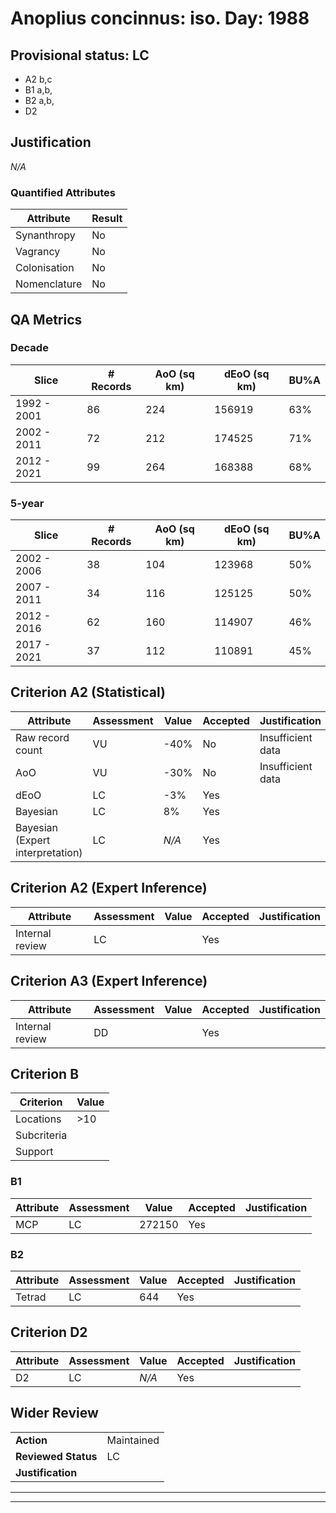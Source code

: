 # Anoplius concinnus: iso. Day: 1988
## Provisional status: LC
- A2 b,c
- B1 a,b, 
- B2 a,b, 
- D2

## Justification
*N/A*
### Quantified Attributes
|Attribute|Result|
|---|---|
|Synanthropy|No|
|Vagrancy|No|
|Colonisation|No|
|Nomenclature|No|
## QA Metrics
### Decade
| Slice | # Records | AoO (sq km) | dEoO (sq km) |BU%A |
|---|---|---|---|---|
|1992 - 2001|86|224|156919|63%|
|2002 - 2011|72|212|174525|71%|
|2012 - 2021|99|264|168388|68%|
### 5-year
| Slice | # Records | AoO (sq km) | dEoO (sq km) |BU%A |
|---|---|---|---|---|
|2002 - 2006|38|104|123968|50%|
|2007 - 2011|34|116|125125|50%|
|2012 - 2016|62|160|114907|46%|
|2017 - 2021|37|112|110891|45%|
## Criterion A2 (Statistical)
|Attribute|Assessment|Value|Accepted|Justification
|---|---|---|---|---|
|Raw record count|VU|-40%|No|Insufficient data|
|AoO|VU|-30%|No|Insufficient data|
|dEoO|LC|-3%|Yes||
|Bayesian|LC|8%|Yes||
|Bayesian (Expert interpretation)|LC|*N/A*|Yes||
## Criterion A2 (Expert Inference)
|Attribute|Assessment|Value|Accepted|Justification
|---|---|---|---|---|
|Internal review|LC||Yes||
## Criterion A3 (Expert Inference)
|Attribute|Assessment|Value|Accepted|Justification
|---|---|---|---|---|
|Internal review|DD||Yes||
## Criterion B
|Criterion| Value|
|---|---|
|Locations|>10|
|Subcriteria||
|Support||
### B1
|Attribute|Assessment|Value|Accepted|Justification
|---|---|---|---|---|
|MCP|LC|272150|Yes||
### B2
|Attribute|Assessment|Value|Accepted|Justification
|---|---|---|---|---|
|Tetrad|LC|644|Yes||
## Criterion D2
|Attribute|Assessment|Value|Accepted|Justification
|---|---|---|---|---|
|D2|LC|*N/A*|Yes||
## Wider Review
|  |  |
|---|---|
|**Action**|Maintained|
|**Reviewed Status**|LC|
|**Justification**||
---
 ---
 <br><br>
 
